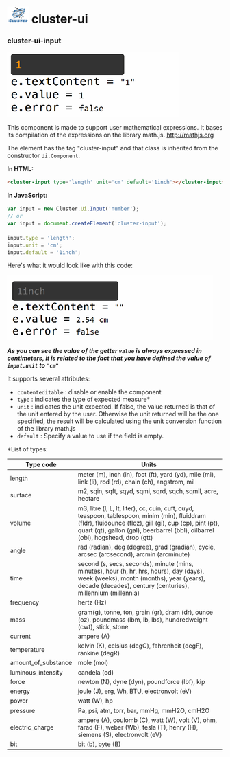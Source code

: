 <h1><img src='./../logo.png' style='display:inline-block' width='50'/> cluster-ui</h1>

### cluster-ui-input

<img alt='illustration' src='./cluster-ui-input/cluster-ui-input.gif'/>

This component is made to support user mathematical expressions. It bases its compilation of the expressions on the library math.js.
<a href='http://mathjs.org'>http://mathjs.org</a>

The element has the tag "cluster-input" and that class is inherited from the constructor `Ui.Component`.

**In HTML:**

```HTML
<cluster-input type='length' unit='cm' default='1inch'></cluster-input>
```

**In JavaScript:**

```Javascript
var input = new Cluster.Ui.Input('number');
// or
var input = document.createElement('cluster-input');

input.type = 'length';
input.unit = 'cm';
input.default = '1inch';

```

Here's what it would look like with this code:

<img alt='illustration for length type' src='./cluster-ui-input/cluster-ui-input-length.gif'/>

***As you can see the value of the getter `value` is always expressed in centimeters, it is related to the fact that you have defined the value of `input.unit` to `"cm"`***

It supports several attributes:
- `contenteditable` : disable or enable the component
- `type` : indicates the type of expected measure*
- `unit` : indicates the unit expected. If false, the value returned is that of the unit entered by the user.
Otherwise the unit returned will be the one specified, the result will be calculated using the unit conversion function of the library math.js
- `default` : Specify a value to use if the field is empty.

*List of types:


<table>
  <thead>
    <tr>
      <th>Type code</th>
      <th>Units</th>
    </tr>
  </thead>
  <tbody>
    <tr>
      <td>length</td>
      <td>meter (m), inch (in), foot (ft), yard (yd), mile (mi), link (li), rod (rd), chain (ch), angstrom, mil</td>
    </tr>
    <tr>
      <td>surface</td>
      <td>m2, sqin, sqft, sqyd, sqmi, sqrd, sqch, sqmil, acre, hectare</td>
    </tr>
    <tr>
      <td>volume</td>
      <td>m3, litre (l, L, lt, liter), cc, cuin, cuft, cuyd, teaspoon, tablespoon, minim (min), fluiddram (fldr), fluidounce (floz), gill (gi), cup (cp), pint (pt), quart (qt), gallon (gal), beerbarrel (bbl), oilbarrel (obl), hogshead, drop (gtt)</td>
    </tr>
    <tr>
      <td>angle</td>
      <td>rad (radian), deg (degree), grad (gradian), cycle, arcsec (arcsecond), arcmin (arcminute)</td>
    </tr>
    <tr>
      <td>time</td>
      <td>second (s, secs, seconds), minute (mins, minutes), hour (h, hr, hrs, hours), day (days), week (weeks), month (months), year (years), decade (decades), century (centuries), millennium (millennia)</td>
    </tr>
    <tr>
      <td>frequency</td>
      <td>hertz (Hz)</td>
    </tr>
    <tr>
      <td>mass</td>
      <td>gram(g), tonne, ton, grain (gr), dram (dr), ounce (oz), poundmass (lbm, lb, lbs), hundredweight (cwt), stick, stone</td>
    </tr>
    <tr>
      <td>current</td>
      <td>ampere (A)</td>
    </tr>
    <tr>
      <td>temperature</td>
      <td>kelvin (K), celsius (degC), fahrenheit (degF), rankine (degR)</td>
    </tr>
    <tr>
      <td>amount_of_substance</td>
      <td>mole (mol)</td>
    </tr>
    <tr>
      <td>luminous_intensity</td>
      <td>candela (cd)</td>
    </tr>
    <tr>
      <td>force</td>
      <td>newton (N), dyne (dyn), poundforce (lbf), kip</td>
    </tr>
    <tr>
      <td>energy</td>
      <td>joule (J), erg, Wh, BTU, electronvolt (eV)</td>
    </tr>
    <tr>
      <td>power</td>
      <td>watt (W), hp</td>
    </tr>
    <tr>
      <td>pressure</td>
      <td>Pa, psi, atm, torr, bar, mmHg, mmH2O, cmH2O</td>
    </tr>
    <tr>
      <td>electric_charge</td>
      <td>ampere (A), coulomb (C), watt (W), volt (V), ohm, farad (F), weber (Wb), tesla (T), henry (H), siemens (S), electronvolt (eV)</td>
    </tr>
    <tr>
      <td>bit</td>
      <td>bit (b), byte (B)</td>
    </tr>
  </tbody>
</table>

